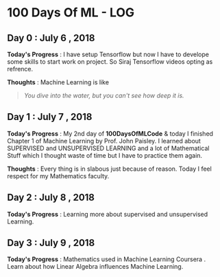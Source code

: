 # 100 Days Of ML - LOG

## Day 0 : July 6 , 2018
 
**Today's Progress** : I have setup Tensorflow but now I have to develope some skills to start work on project. So Siraj Tensorflow videos opting as refrence.

**Thoughts** : Machine Learning is like 

> *You dive into the water, but you can't see how deep it is.*

## Day 1 : July 7 , 2018

**Today's Progress** : My 2nd day of **100DaysOfMLCode** & today I finished Chapter 1 of Machine Learning by Prof. John Paisley. I learned about SUPERVISED and UNSUPERVISED LEARNING and a lot of Mathematical Stuff which I thought waste of time but I have to practice them again.

**Thoughts** : Every thing is in slabous just because of reason. Today I feel respect for my Mathematics faculty.

## Day 2 : July 8 , 2018

**Today's Progress** : Learning more about supervised and unsupervised Learning.


## Day 3 : July 9 , 2018

**Today's Progress** : Mathematics used in Machine Learning Coursera . Learn about how Linear Algebra influences Machine Learning.

